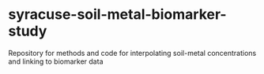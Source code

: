 # syracuse-soil-metal-biomarker-study
Repository for methods and code for interpolating soil-metal concentrations and linking to biomarker data
